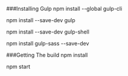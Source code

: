 ###Installing Gulp
npm install --global gulp-cli

npm install --save-dev gulp

npm install --save-dev gulp-shell

npm install gulp-sass --save-dev


###Getting The build
npm install

npm start

